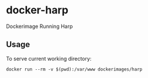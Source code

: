 docker-harp
===========

Dockerimage Running Harp

Usage
-----

To serve current working directory:

    docker run --rm -v $(pwd):/var/www dockerimages/harp
